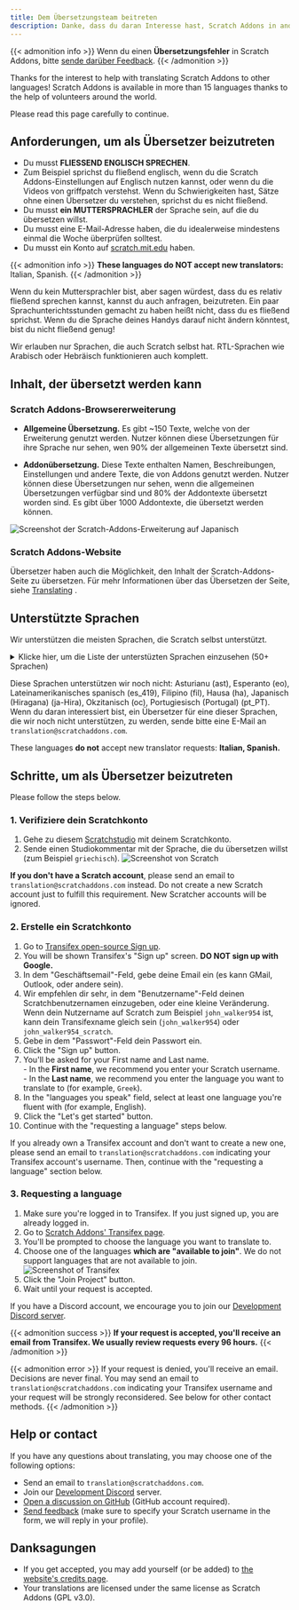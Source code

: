 ```yaml
---
title: Dem Übersetzungsteam beitreten
description: Danke, dass du daran Interesse hast, Scratch Addons in andere Sprachen zu übersetzen! Scratch Addons ist ein non-profit Open-Source-Projekt, wo freiwillige Webentwickler die Erweiterung betreiben und ihre Addons erstellen.
---
```


{{< admonition info >}}
Wenn du einen **Übersetzungsfehler** in Scratch Addons, bitte [sende darüber Feedback](/feedback).
{{< /admonition >}}

Thanks for the interest to help with translating Scratch Addons to other languages! Scratch Addons is available in more than 15 languages thanks to the help of volunteers around the world.

Please read this page carefully to continue.

## Anforderungen, um als Übersetzer beizutreten

* Du musst **FLIESSEND ENGLISCH SPRECHEN**.
* Zum Beispiel sprichst du fließend englisch, wenn du die Scratch Addons-Einstellungen auf Englisch nutzen kannst, oder wenn du die Videos von griffpatch verstehst. Wenn du Schwierigkeiten hast, Sätze ohne einen Übersetzer du verstehen, sprichst du es nicht fließend.
* Du musst **ein MUTTERSPRACHLER** der Sprache sein, auf die du übersetzen willst.
* Du musst eine E-Mail-Adresse haben, die du idealerweise mindestens einmal die Woche überprüfen solltest.
* Du musst ein Konto auf [scratch.mit.edu](https://scratch.mit.edu) haben.

{{< admonition info >}}
**These languages do NOT accept new translators:** Italian, Spanish.<!-- This list of languages is also found below. Remember to update both. -->
{{< /admonition >}}

Wenn du kein Muttersprachler bist, aber sagen würdest, dass du es relativ fließend sprechen kannst, kannst du auch anfragen, beizutreten. Ein paar Sprachunterichtsstunden gemacht zu haben heißt nicht, dass du es fließend sprichst. Wenn du die Sprache deines Handys darauf nicht ändern könntest, bist du nicht fließend genug!

Wir erlauben nur Sprachen, die auch Scratch selbst hat. RTL-Sprachen wie Arabisch oder Hebräisch funktionieren auch komplett.

## Inhalt, der übersetzt werden kann

### Scratch Addons-Browsererweiterung

- **Allgemeine Übersetzung.** Es gibt ~150 Texte, welche von der Erweiterung genutzt werden. Nutzer können diese Übersetzungen für ihre Sprache nur sehen, wen 90% der allgemeinen Texte übersetzt sind.

- **Addonübersetzung.** Diese Texte enthalten Namen, Beschreibungen, Einstellungen und andere Texte, die von Addons genutzt werden. Nutzer können diese Übersetzungen nur sehen, wenn die allgemeinen Übersetzungen verfügbar sind und 80% der Addontexte übersetzt worden sind. Es gibt über 1000 Addontexte, die übersetzt werden können.

![Screenshot der Scratch-Addons-Erweiterung auf Japanisch](/assets/img/docs/transifex-general-vs-addons.png)

### Scratch Addons-Website

Übersetzer haben auch die Möglichkeit, den Inhalt der Scratch-Addons-Seite zu übersetzen. Für mehr Informationen über das Übersetzen der Seite, siehe [Translating](https://github.com/ScratchAddons/website-v2/wiki/Translating) .

## Unterstützte Sprachen

Wir unterstützen die meisten Sprachen, die Scratch selbst unterstützt.

<details>
<summary>Klicke hier, um die Liste der unterstüzten Sprachen einzusehen (50+ Sprachen)</summary>
Abchasisch (ab), Afrikaans (af), Amharisch (am), Aragonesisch (am), Arabisch (ar), Aserbaidschanisch (az), Weißrussisch (be), Bulgarisch (bg), Bengalisch (bn), Katalanisch (ca), Zentralkurdisch (ckb), Tschechisch (cs), Walisisch (cy), Dänisch (da), Deutsch (de), Griechisch (el), Spanisch (es), Estonisch (et), Baskisch (eu), Persisch (fa), Finnisch (fi), Französisch (fr), Westfriesich (fy), Irisch (ga), Schottisch-Gälisch (gd), Galicisch (gl), Hebräisch (he), Hindi (hi), Kroatisch (hr), Haitanisch (ht), Ungarisch (hu), Armenisch (hy), Koreanisch (ko), Kurdisch (ku), Litauisch (lt), Lettisch (lv), Maori (mi), Mongolisch (mn), Bokmål (nb), Niederländisch (nl), Neunorwegisch (nn), Nord-Sotho (nso), Odia (or), Polnisch (pl), Portugiesisch (Brasilien) (pt_BR), Quechua (qu), Rapa Nui (rap), Rumänisch (ro), Russisch (ru), Slovakisch (sk), Slovenisch (sl), Serbisch (sr), Suahili (sw), Thailändisch (th), Tswana (tn), Türkisch (tr), Ukrainisch (uk), Uzbekisch (uz), Vietnamesisch (vi), Xhosa (xh), Chinesisch (China) (zh_CN), Chinesisch (Taiwan) (zh_TW), Zulu (zu).
</details>

Diese Sprachen unterstützen wir noch nicht: Asturianu (ast), Esperanto (eo), Lateinamerikanisches spanisch (es_419), Filipino (fil), Hausa (ha), Japanisch (Hiragana) (ja-Hira), Okzitanisch (oc), Portugiesisch (Portugal) (pt_PT). Wenn du daran interessiert bist, ein Übersetzer für eine dieser Sprachen, die wir noch nicht unterstützen, zu werden, sende bitte eine E-Mail an `translation@scratchaddons.com`.

These languages **do not** accept new translator requests: **Italian, Spanish.**<!-- This list of languages is also found above. Remember to update both. -->

## Schritte, um als Übersetzer beizutreten

Please follow the steps below.

### 1. Verifiziere dein Scratchkonto
1. Gehe zu diesem [Scratchstudio](https://scratch.mit.edu/studios/33665222/comments) mit deinem Scratchkonto.
1. Sende einen Studiokommentar mit der Sprache, die du übersetzen willst (zum Beispiel `griechisch`).
![Screenshot von Scratch](/assets/img/docs/scratch-req-language.png)

**If you don't have a Scratch account**, please send an email to `translation@scratchaddons.com` instead. Do not create a new Scratch account just to fulfill this requirement. New Scratcher accounts will be ignored.

### 2. Erstelle ein Scratchkonto
1. Go to [Transifex open-source Sign up](https://app.transifex.com/signup/open-source/?join_org=scratch-addons&join_project=scratch-addons-extension).  
1. You will be shown Transifex's "Sign up" screen. **DO NOT sign up with Google.**  
1. In dem "Geschäftsemail"-Feld, gebe deine Email ein (es kann GMail, Outlook, oder andere sein).
1. Wir empfehlen dir sehr, in dem "Benutzername"-Feld deinen Scratchbenutzernamen einzugeben, oder eine kleine Veränderung.
Wenn dein Nutzername auf Scratch zum Beispiel `john_walker954` ist, kann dein Transifexname gleich sein (`john_walker954`) oder `john_walker954_scratch`.
1. Gebe in dem "Passwort"-Feld dein Passwort ein.
1. Click the "Sign up" button.
1. You'll be asked for your First name and Last name.  
\- In the **First name**, we recommend you enter your Scratch username.  
\- In the **Last name**, we recommend you enter the language you want to translate to (for example, `Greek`).
1. In the "languages you speak" field, select at least one language you're fluent with (for example, English).
1. Click the "Let's get started" button.
1. Continue with the "requesting a language" steps below.

If you already own a Transifex account and don't want to create a new one, please send an email to `translation@scratchaddons.com` indicating your Transifex account's username. Then, continue with the "requesting a language" section below.

### 3. Requesting a language
1. Make sure you're logged in to Transifex. If you just signed up, you are already logged in.
1. Go to [Scratch Addons' Transifex page](https://app.transifex.com/join/?o=scratch-addons&p=scratch-addons-extension&t=opensource).
1. You'll be prompted to choose the language you want to translate to.
1. Choose one of the languages **which are "available to join"**. We do not support languages that are not available to join.  
![Screenshot of Transifex](/assets/img/docs/transifex-req-language.png)
1. Click the "Join Project" button.
1. Wait until your request is accepted.

If you have a Discord account, we encourage you to join our [Development Discord server](https://discord.gg/Ak8sCDQ).

{{< admonition success >}}
**If your request is accepted, you'll receive an email from Transifex. We usually review requests every 96 hours.**
{{< /admonition >}}

{{< admonition error >}}
If your request is denied, you'll receive an email. Decisions are never final. You may send an email to  `translation@scratchaddons.com` indicating your Transifex username and your request will be strongly reconsidered. See below for other contact methods.
{{< /admonition >}}

## Help or contact

If you have any questions about translating, you may choose one of the following options:
- Send an email to `translation@scratchaddons.com`.
- Join our [Development Discord](https://discord.gg/Ak8sCDQ) server.
- [Open a discussion on GitHub](https://github.com/ScratchAddons/ScratchAddons/discussions) (GitHub account required).
- [Send feedback](/feedback) (make sure to specify your Scratch username in the form, we will reply in your profile).

## Danksagungen

- If you get accepted, you may add yourself (or be added) to [the website's credits page](/credits).
- Your translations are licensed under the same license as Scratch Addons (GPL v3.0).
